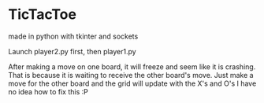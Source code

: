 # TicTacToe
made in python with tkinter and sockets

Launch player2.py first, then player1.py

After making a move on one board, it will freeze and seem like it is crashing.
That is because it is waiting to receive the other board's move.
Just make a move for the other board and the grid will update with the X's and O's
I have no idea how to fix this :P
